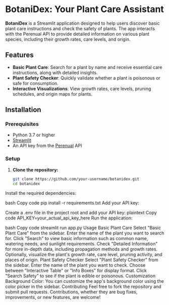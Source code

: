 # BotaniDex: Your Plant Care Assistant

**BotaniDex** is a Streamlit application designed to help users discover basic plant care instructions and check the safety of plants. The app interacts with the Perenual API to provide detailed information on various plant species, including their growth rates, care levels, and origin.

## Features

- **Basic Plant Care**: Search for a plant by name and receive essential care instructions, along with detailed insights.
- **Plant Safety Checker**: Quickly validate whether a plant is poisonous or safe for consumption.
- **Interactive Visualizations**: View growth rates, care levels, pruning schedules, and origin maps for plants.

## Installation

### Prerequisites

- Python 3.7 or higher
- [Streamlit](https://streamlit.io/)
- An API key from the [Perenual](https://perenual.com/docs) API

### Setup

1. **Clone the repository:**
   ```bash
   git clone https://github.com/your-username/botanidex.git
   cd botanidex
Install the required dependencies:

bash
Copy code
pip install -r requirements.txt
Add your API key:

Create a .env file in the project root and add your API key:
plaintext
Copy code
API_KEY=your_actual_api_key_here
Run the application:

bash
Copy code
streamlit run app.py
Usage
Basic Plant Care
Select "Basic Plant Care" from the sidebar.
Enter the name of the plant you want to search for.
Click "Search" to view basic information such as common name, watering needs, and sunlight requirements.
Check "Detailed Information" for more in-depth data, including propagation methods and growth rates.
Optionally, visualize the plant's growth rate, care level, pruning activity, and places of origin.
Plant Safety Checker
Select "Plant Safety Checker" from the sidebar.
Enter the name of the plant you want to check.
Choose between "Interactive Table" or "Info Boxes" for display format.
Click "Search Safety" to see if the plant is edible or poisonous.
Customization
Background Color: You can customize the app's background color using the color picker in the sidebar.
Contributing
Feel free to fork the repository and submit pull requests. Contributions, whether they are bug fixes, improvements, or new features, are welcome!
